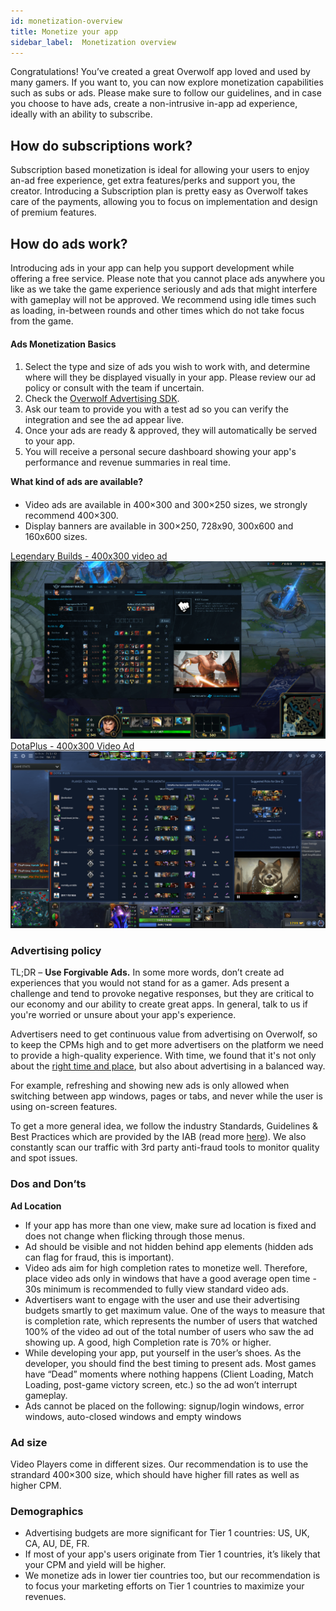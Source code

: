 ```yaml
---
id: monetization-overview
title: Monetize your app
sidebar_label:  Monetization overview
---
```



Congratulations! You’ve created a great Overwolf app loved and used by many gamers. If you want to, you can now explore monetization capabilities such as subs or ads. Please make sure to follow our guidelines, and in case you choose to have ads, create a non-intrusive in-app ad experience, ideally with an ability to subscribe.

## How do subscriptions work?

Subscription based monetization is ideal for allowing your users to enjoy an-ad free experience, get extra features/perks and support you, the creator. Introducing a Subscription plan is pretty easy as Overwolf takes care of the payments, allowing you to focus on implementation and design of premium features. 

## How do ads work?

Introducing ads in your app can help you support development while offering a free service. Please note that you cannot place ads anywhere you like as we take the game experience seriously and ads that might interfere with gameplay will not be approved. We recommend using idle times such as loading, in-between rounds and other times which do not take focus from the game.

#### Ads Monetization Basics

####
1. Select the type and size of ads you wish to work with, and determine where will they be displayed visually in your app. Please review our ad policy or consult with the team if uncertain.
2. Check the [Overwolf Advertising SDK](ads-sdk-overview).
3. Ask our team to provide you with a test ad so you can verify the integration and see the ad appear live.
4. Once your ads are ready & approved, they will automatically be served to your app.
5. You will receive a personal secure dashboard showing your app's performance and revenue summaries in real time.

**What kind of ads are available?**

####
* Video ads are available in 400×300 and 300×250 sizes, we strongly recommend 400×300.
* Display banners are available in 300×250, 728x90, 300x600 and 160x600 sizes.

<div class="box" data-slick='{"slidesToShow": 1}'>
  <a data-fancybox="gallery" data-caption="Legendary Builds" href="../assets/LB-400x300.png">
    Legendary Builds - 400x300 video ad
    <span class="thumb">
      <img src="../assets/LB-400x300.png" alt="Legendary builds">
    </span>
  </a>
  <a data-fancybox="gallery" data-caption="DotaPlus" href="../assets/Dota-2-400x300.png">
    DotaPlus - 400x300 Video Ad
    <span class="thumb">
      <img src="../assets/Dota-2-400x300.png" alt="DotaPlus">
    </span>
  </a>
</div>

### Advertising policy

TL;DR – **Use Forgivable Ads.** In some more words, don’t create ad experiences that you would not stand for as a gamer. Ads present a challenge and tend to provoke negative responses, but they are critical to our economy and our ability to create great apps. In general, talk to us if you're worried or unsure about your app's experience. 

Advertisers need to get continuous value from advertising on Overwolf, so to keep the CPMs high and to get more advertisers on the platform we need to provide a high-quality experience. With time, we found that it's not only about the [right time and place](https://medium.com/overwolf/a-new-way-for-brands-to-engage-with-gamers-ca4cfafc5d41), but also about advertising in a balanced way.

For example, refreshing and showing new ads is only allowed when switching between app windows, pages or tabs, and never while the user is using on-screen features.

To get a more general idea, we follow the industry Standards, Guidelines & Best Practices which are provided by the IAB (read more [here](https://www.iab.com/guidelines/iab-standards-guidelines-best-practice-documents-in-public-comment/)). We also constantly scan our traffic with 3rd party anti-fraud tools to monitor quality and spot issues.

### Dos and Don’ts
**Ad Location**

* If your app has more than one view, make sure ad location is fixed and does not change when flicking through those menus.
* Ad should be visible and not hidden behind app elements (hidden ads can flag for fraud, this is important).
* Video ads aim for high completion rates to monetize well. Therefore, place video ads only in windows that have a good average open time - 30s minimum is recommended to fully view standard video ads. 
* Advertisers want to engage with the user and use their advertising budgets smartly to get maximum value. One of the ways to measure that is completion rate, which represents the number of users that watched 100% of the video ad out of the total number of users who saw the ad showing up. A good, high Completion rate is 70% or higher.
* While developing your app, put yourself in the user’s shoes. As the developer, you should find the best timing to present ads. Most games have “Dead” moments where nothing happens (Client Loading, Match Loading, post-game victory screen, etc.) so the ad won’t interrupt gameplay.
* Ads cannot be placed on the following: signup/login windows, error windows, auto-closed windows and empty windows

### Ad size

Video Players come in different sizes. Our recommendation is to use the strandard 400×300 size, which should have higher fill rates as well as higher CPM.

### Demographics

* Advertising budgets are more significant for Tier 1 countries: US, UK, CA, AU, DE, FR.
* If most of your app's users originate from Tier 1 countries, it’s likely that your CPM and yield will be higher.
* We monetize ads in lower tier countries too, but our recommendation is to focus your marketing efforts on Tier 1 countries to maximize your revenues.


